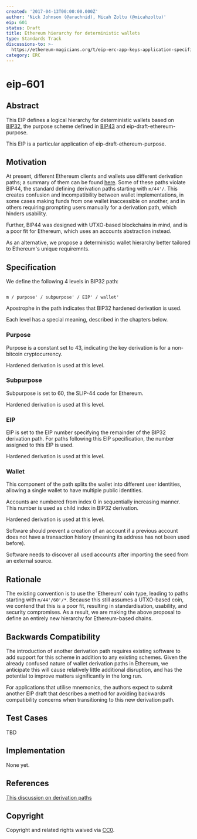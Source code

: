 ```yaml
---
created: '2017-04-13T00:00:00.000Z'
author: 'Nick Johnson (@arachnid), Micah Zoltu (@micahzoltu)'
eip: 601
status: Draft
title: Ethereum hierarchy for deterministic wallets
type: Standards Track
discussions-to: >-
  https://ethereum-magicians.org/t/eip-erc-app-keys-application-specific-wallet-accounts/2742
category: ERC
---
```


# eip-601

## Abstract

This EIP defines a logical hierarchy for deterministic wallets based on [BIP32](https://github.com/bitcoin/bips/blob/master/bip-0032.mediawiki), the purpose scheme defined in [BIP43](https://github.com/bitcoin/bips/blob/master/bip-0043.mediawiki) and eip-draft-ethereum-purpose.

This EIP is a particular application of eip-draft-ethereum-purpose.

## Motivation

At present, different Ethereum clients and wallets use different derivation paths; a summary of them can be found [here](https://github.com/ethereum/EIPs/issues/84#issuecomment-292324521). Some of these paths violate BIP44, the standard defining derivation paths starting with `m/44'/`. This creates confusion and incompatibility between wallet implementations, in some cases making funds from one wallet inaccessible on another, and in others requiring prompting users manually for a derivation path, which hinders usability.

Further, BIP44 was designed with UTXO-based blockchains in mind, and is a poor fit for Ethereum, which uses an accounts abstraction instead.

As an alternative, we propose a deterministic wallet hierarchy better tailored to Ethereum's unique requiremnts.

## Specification

We define the following 4 levels in BIP32 path:

```text

m / purpose' / subpurpose' / EIP' / wallet'
```

Apostrophe in the path indicates that BIP32 hardened derivation is used.

Each level has a special meaning, described in the chapters below.

### Purpose

Purpose is a constant set to 43, indicating the key derivation is for a non-bitcoin cryptocurrency.

Hardened derivation is used at this level.

### Subpurpose

Subpurpose is set to 60, the SLIP-44 code for Ethereum.

Hardened derivation is used at this level.

### EIP

EIP is set to the EIP number specifying the remainder of the BIP32 derivation path. For paths following this EIP specification, the number assigned to this EIP is used.

Hardened derivation is used at this level.

### Wallet

This component of the path splits the wallet into different user identities, allowing a single wallet to have multiple public identities.

Accounts are numbered from index 0 in sequentially increasing manner. This number is used as child index in BIP32 derivation.

Hardened derivation is used at this level.

Software should prevent a creation of an account if a previous account does not have a transaction history \(meaning its address has not been used before\).

Software needs to discover all used accounts after importing the seed from an external source.

## Rationale

The existing convention is to use the 'Ethereum' coin type, leading to paths starting with `m/44'/60'/*`. Because this still assumes a UTXO-based coin, we contend that this is a poor fit, resulting in standardisation, usability, and security compromises. As a result, we are making the above proposal to define an entirely new hierarchy for Ethereum-based chains.

## Backwards Compatibility

The introduction of another derivation path requires existing software to add support for this scheme in addition to any existing schemes. Given the already confused nature of wallet derivation paths in Ethereum, we anticipate this will cause relatively little additional disruption, and has the potential to improve matters significantly in the long run.

For applications that utilise mnemonics, the authors expect to submit another EIP draft that describes a method for avoiding backwards compatibility concerns when transitioning to this new derivation path.

## Test Cases

TBD

## Implementation

None yet.

## References

[This discussion on derivation paths](https://github.com/ethereum/EIPs/issues/84)

## Copyright

Copyright and related rights waived via [CC0](https://creativecommons.org/publicdomain/zero/1.0/).

